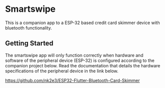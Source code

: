 # Smartswipe

This is a companion app to a ESP-32 based credit card skimmer device with bluetooth functionality. 

## Getting Started

The smartswipe app will only function correctly when hardware and software of the peripheral device (ESP-32) is configured according to the companion project below. Read the documentation that details the hardware specifications of the peripheral device in the link below.

https://github.com/nk2e3/ESP32-Flutter-Bluetooth-Card-Skimmer

